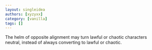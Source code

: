 ```yaml
---
layout: singleidea
authors: [xyzyxx]
category: [vanilla]
tags: []
---
```

The helm of opposite alignment may turn lawful or chaotic characters neutral, instead of always converting to lawful or chaotic.
